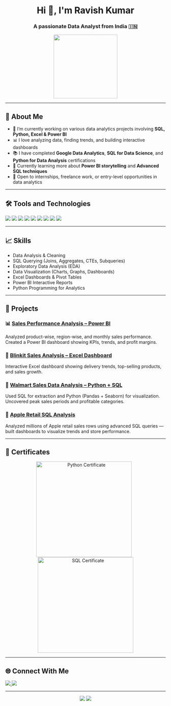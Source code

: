 
<h1 align="center">Hi 👋, I'm Ravish Kumar</h1>
<h3 align="center">A passionate Data Analyst from India 🇮🇳</h3>

<p align="center">
  <img src="https://media.giphy.com/media/26tn33aiTi1jkl6H6/giphy.gif" width="200"/>
</p>

---

## 🚀 About Me

- 🔭 I’m currently working on various data analytics projects involving **SQL, Python, Excel & Power BI**  
- 📊 I love analyzing data, finding trends, and building interactive dashboards  
- 📚 I have completed **Google Data Analytics**, **SQL for Data Science**, and **Python for Data Analysis** certifications  
- 🌱 Currently learning more about **Power BI storytelling** and **Advanced SQL techniques**  
- 🎯 Open to internships, freelance work, or entry-level opportunities in data analytics

---

## 🛠️ Tools and Technologies

<p>
  <img src="https://img.shields.io/badge/Python-3776AB?style=for-the-badge&logo=python&logoColor=white"/>
  <img src="https://img.shields.io/badge/Numpy-013243?style=for-the-badge&logo=numpy&logoColor=white"/>
  <img src="https://img.shields.io/badge/Pandas-150458?style=for-the-badge&logo=pandas&logoColor=white"/>
  <img src="https://img.shields.io/badge/Matplotlib-11557c?style=for-the-badge&logo=matplotlib&logoColor=white"/>
  <img src="https://img.shields.io/badge/Seaborn-00CED1?style=for-the-badge"/>
  <img src="https://img.shields.io/badge/SQL-025E8C?style=for-the-badge&logo=mysql&logoColor=white"/>
  <img src="https://img.shields.io/badge/Excel-217346?style=for-the-badge&logo=microsoft-excel&logoColor=white"/>
  <img src="https://img.shields.io/badge/Power%20BI-F2C811?style=for-the-badge&logo=powerbi&logoColor=black"/>
  <img src="https://img.shields.io/badge/Git-F05032?style=for-the-badge&logo=git&logoColor=white"/>
</p>

---

## 📈 Skills

- Data Analysis & Cleaning  
- SQL Querying (Joins, Aggregates, CTEs, Subqueries)  
- Exploratory Data Analysis (EDA)  
- Data Visualization (Charts, Graphs, Dashboards)  
- Excel Dashboards & Pivot Tables  
- Power BI Interactive Reports  
- Python Programming for Analytics  

---

## 💼 Projects

### 📊 [Sales Performance Analysis – Power BI](https://datascienceportfolio.io/ravishkumar/project/sales-performance-analysis)
Analyzed product-wise, region-wise, and monthly sales performance. Created a Power BI dashboard showing KPIs, trends, and profit margins.

### 🛒 [Blinkit Sales Analysis – Excel Dashboard](https://github.com/ravishkumarpatna/Blinkit-Sales-Excel-Dashboard)
Interactive Excel dashboard showing delivery trends, top-selling products, and sales growth.

### 🧾 [Walmart Sales Data Analysis – Python + SQL](https://github.com/ravishkumarpatna/Walmart-Sales-Analysis)
Used SQL for extraction and Python (Pandas + Seaborn) for visualization. Uncovered peak sales periods and profitable categories.

### 🍎 [Apple Retail SQL Analysis](https://github.com/ravishkumarpatna/Apple-Retail-SQL)
Analyzed millions of Apple retail sales rows using advanced SQL queries — built dashboards to visualize trends and store performance.

---


## 📜 Certificates

<div align="center">
  <img src="https://www.hackerrank.com/certificates/97fe2b6ff9da" alt="Python Certificate" width="300" style="margin-right: 10px;"/>
  <img src="https://your-certificate-image-link-2.com" alt="SQL Certificate" width="300"/>
</div>

---

## 🌐 Connect With Me

<p align="left">
  <a href="https://www.linkedin.com/in/ravish-kumar-b180812b0/" target="_blank">
    <img src="https://img.shields.io/badge/LinkedIn-blue?style=for-the-badge&logo=linkedin"/>
  </a>
  <a href="https://github.com/Ravish932" target="_blank">
    <img src="https://img.shields.io/badge/GitHub-black?style=for-the-badge&logo=github"/>
  </a>

</p>

---

<p align="center">
  <img src="https://github-readme-stats.vercel.app/api/top-langs/?username=ravishkumarpatna&layout=compact&theme=radical" />
  <img src="https://github-readme-stats.vercel.app/api?username=ravishkumarpatna&show_icons=true&theme=radical" />
</p>
